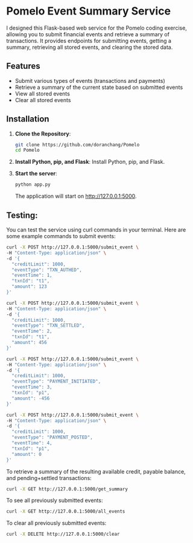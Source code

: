 # Pomelo Event Summary Service

I designed this Flask-based web service for the Pomelo coding exercise, allowing you to submit financial events and retrieve a summary of transactions. It provides endpoints for submitting events, getting a summary, retrieving all stored events, and clearing the stored data.

## Features

- Submit various types of events (transactions and payments)
- Retrieve a summary of the current state based on submitted events
- View all stored events
- Clear all stored events

## Installation

1. **Clone the Repository**:
   ```bash
   git clone https://github.com/doranchang/Pomelo
   cd Pomelo
   ```
2. **Install Python, pip, and Flask**:
   Install Python, pip, and Flask.

3. **Start the server**:
   ```bash
   python app.py
   ```
   The application will start on http://127.0.0.1:5000.

## Testing:
You can test the service using curl commands in your terminal. Here are some example commands to submit events:

   ```bash
   curl -X POST http://127.0.0.1:5000/submit_event \
   -H "Content-Type: application/json" \
   -d '{
     "creditLimit": 1000,
     "eventType": "TXN_AUTHED",
     "eventTime": 1,
     "txnId": "t1",
     "amount": 123
   }'
   
   curl -X POST http://127.0.0.1:5000/submit_event \
   -H "Content-Type: application/json" \
   -d '{
     "creditLimit": 1000,
     "eventType": "TXN_SETTLED",
     "eventTime": 2,
     "txnId": "t1",
     "amount": 456
   }'
   
   curl -X POST http://127.0.0.1:5000/submit_event \
   -H "Content-Type: application/json" \
   -d '{
     "creditLimit": 1000,
     "eventType": "PAYMENT_INITIATED",
     "eventTime": 3,
     "txnId": "p1",
     "amount": -456
   }'
   
   curl -X POST http://127.0.0.1:5000/submit_event \
   -H "Content-Type: application/json" \
   -d '{
     "creditLimit": 1000,
     "eventType": "PAYMENT_POSTED",
     "eventTime": 4,
     "txnId": "p1",
     "amount": 0
   }'
```
To retrieve a summary of the resulting available credit, payable balance, and pending+settled transactions:
```bash
curl -X GET http://127.0.0.1:5000/get_summary
```
To see all previously submitted events:
```bash
curl -X GET http://127.0.0.1:5000/all_events
```
To clear all previously submitted events:
```bash
curl -X DELETE http://127.0.0.1:5000/clear
```
